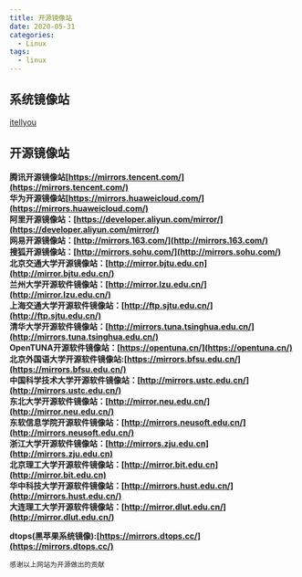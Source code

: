 ```yaml
---
title: 开源镜像站
date: 2020-05-31
categories:
  - Linux 
tags:
  - linux
---
```


## 系统镜像站

[itellyou](https://next.itellyou.cn/)

## 开源镜像站

**腾讯开源镜像站[https://mirrors.tencent.com/](https://mirrors.tencent.com/)**  
**华为开源镜像站[https://mirrors.huaweicloud.com/](https://mirrors.huaweicloud.com/)**  
**阿里开源镜像站：[https://developer.aliyun.com/mirror/](https://developer.aliyun.com/mirror/)**  
**网易开源镜像站：[http://mirrors.163.com/](http://mirrors.163.com/)**  
**搜狐开源镜像站：[http://mirrors.sohu.com/](http://mirrors.sohu.com/)**  
**北京交通大学开源镜像站：[http://mirror.bjtu.edu.cn](http://mirror.bjtu.edu.cn/)**  
**兰州大学开源软件镜像站：[http://mirror.lzu.edu.cn/](http://mirror.lzu.edu.cn/)**  
**上海交通大学开源软件镜像站：[http://ftp.sjtu.edu.cn/](http://ftp.sjtu.edu.cn/)**  
**清华大学开源软件镜像站：[http://mirrors.tuna.tsinghua.edu.cn/](http://mirrors.tuna.tsinghua.edu.cn/)**   
**OpenTUNA开源软件镜像站：[https://opentuna.cn/](https://opentuna.cn/)**  
**北京外国语大学开源软件镜像站:[https://mirrors.bfsu.edu.cn/](https://mirrors.bfsu.edu.cn/)**  
**中国科学技术大学开源软件镜像站：[http://mirrors.ustc.edu.cn/](http://mirrors.ustc.edu.cn/)**  
**东北大学开源软件镜像站：[http://mirror.neu.edu.cn/](http://mirror.neu.edu.cn/)**  
**东软信息学院开源软件镜像站：[http://mirrors.neusoft.edu.cn/](http://mirrors.neusoft.edu.cn/)**  
**浙江大学开源软件镜像站：[http://mirrors.zju.edu.cn](http://mirrors.zju.edu.cn)**  
**北京理工大学开源软件镜像站：[http://mirror.bit.edu.cn](http://mirror.bit.edu.cn)**  
**华中科技大学开源软件镜像站：[http://mirrors.hust.edu.cn/](http://mirrors.hust.edu.cn/)**  
**大连理工大学开源软件镜像站：[http://mirror.dlut.edu.cn/](http://mirror.dlut.edu.cn/)**

**dtops(黑苹果系统镜像):[https://mirrors.dtops.cc/](https://mirrors.dtops.cc/)**

`感谢以上网站为开源做出的贡献`
